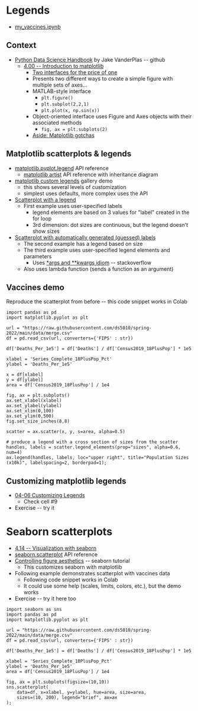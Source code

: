 
# Legends

* [my_vaccines.ipynb](./notebooks/my_vaccines.ipynb)

## Context

* [Python Data Science Handbook](https://github.com/jakevdp/PythonDataScienceHandbook/blob/master/notebooks/Index.ipynb) by Jake VanderPlas -- github
  * [4.00 -- Introduction to matplotlib](https://jakevdp.github.io/PythonDataScienceHandbook/04.00-introduction-to-matplotlib.html)
    * [Two interfaces for the price of one](https://jakevdp.github.io/PythonDataScienceHandbook/04.00-introduction-to-matplotlib.html#Two-Interfaces-for-the-Price-of-One)
    * Presents two different ways to create a simple figure with multiple sets of axes...
    * MATLAB-style interface
      * `plt.figure()`
      * `plt.subplot(2,2,1)`
      * `plt.plot(x, np.sin(x))`
    * Object-oriented interface uses Figure and Axes objects with their associated methods
      * `fig, ax = plt.subplots(2)`
    * [Aside: Matplotlib gotchas](https://jakevdp.github.io/PythonDataScienceHandbook/04.01-simple-line-plots.html#Aside:-Matplotlib-Gotchas)

## Matplotlib scatterplots & legends 

* [matplotlib.pyplot.legend](https://matplotlib.org/stable/api/_as_gen/matplotlib.pyplot.legend.html) API reference
  * [matplotlib artist](https://matplotlib.org/stable/api/artist_api.html) API reference with inheritance diagram
* [matplotlib custom legends](https://matplotlib.org/stable/gallery/text_labels_and_annotations/custom_legends.html) gallery demo
  * this shows several levels of customization
  * simplest uses defaults, more complex uses the API
* [Scatterplot with a legend](https://matplotlib.org/stable/gallery/lines_bars_and_markers/scatter_with_legend.html) 
  * First example uses user-specified labels
    * legend elements are based on 3 values for "label" created in the for loop
    * 3rd dimension: dot sizes are continuous, but the legend doesn't show sizes
* [Scatterplot with automatically generated (guessed) labels](https://matplotlib.org/stable/gallery/lines_bars_and_markers/scatter_with_legend.html#automated-legend-creation) 
    * The second example has a legend based on size
    * The third example uses user-specified legend elements and parameters
      * Uses [\*args and \*\*kwargs idiom](https://stackoverflow.com/questions/36901/what-does-double-star-asterisk-and-star-asterisk-do-for-parameters) -- stackoverflow
    * Also uses lambda function (sends a function as an argument)

## Vaccines demo

Reproduce the scatterplot from before -- this code snippet works in Colab
```
import pandas as pd
import matplotlib.pyplot as plt

url = "https://raw.githubusercontent.com/ds5010/spring-2022/main/data/merge.csv"
df = pd.read_csv(url, converters={'FIPS' : str})

df['Deaths_Per_1e5'] = df['Deaths'] / df['Census2019_18PlusPop'] * 1e5

xlabel = 'Series_Complete_18PlusPop_Pct'
ylabel = 'Deaths_Per_1e5'

x = df[xlabel]
y = df[ylabel]
area = df['Census2019_18PlusPop'] / 1e4

fig, ax = plt.subplots()
ax.set_xlabel(xlabel)
ax.set_ylabel(ylabel)
ax.set_xlim(0,100)
ax.set_ylim(0,500)
fig.set_size_inches(8,8)

scatter = ax.scatter(x, y, s=area, alpha=0.5)

# produce a legend with a cross section of sizes from the scatter
handles, labels = scatter.legend_elements(prop="sizes", alpha=0.6, num=4)
ax.legend(handles, labels, loc="upper right", title="Population Sizes (x10k)", labelspacing=2, borderpad=1);
```

## Customizing matplotlib legends

* [04-06 Customizing Legends](https://jakevdp.github.io/PythonDataScienceHandbook/04.06-customizing-legends.html)
  * Check cell #9
* Exercise -- try it

# Seaborn scatterplots

* [4.14 -- Visualization with seaborn](https://github.com/jakevdp/PythonDataScienceHandbook/blob/master/notebooks/04.14-Visualization-With-Seaborn.ipynb)
* [seaborn.scatterplot](https://seaborn.pydata.org/generated/seaborn.scatterplot.html) API reference
* [Controlling figure aesthetics](https://seaborn.pydata.org/tutorial/aesthetics.html) -- seaborn tutorial
  * This customizes seaborn with matplotlib
* Following example demonstrates scatterplot with vaccines data
  * Following code snippet works in Colab
  * It could use some help (scales, limits, colors, etc.), but the demo works
* Exercise -- try it here too
```
import seaborn as sns
import pandas as pd
import matplotlib.pyplot as plt

url = "https://raw.githubusercontent.com/ds5010/spring-2022/main/data/merge.csv"
df = pd.read_csv(url, converters={'FIPS' : str})

df['Deaths_Per_1e5'] = df['Deaths'] / df['Census2019_18PlusPop'] * 1e5

xlabel = 'Series_Complete_18PlusPop_Pct'
ylabel = 'Deaths_Per_1e5'
area = df['Census2019_18PlusPop'] / 1e4

fig, ax = plt.subplots(figsize=(10,10))
sns.scatterplot(
    data=df, x=xlabel, y=ylabel, hue=area, size=area,
    sizes=(10, 200), legend="brief", ax=ax
);
```
